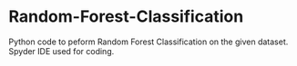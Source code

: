 # Random-Forest-Classification
Python code to peform Random Forest Classification on the given dataset. Spyder IDE used for coding.

